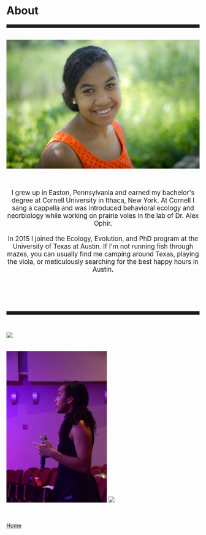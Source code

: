 <body>
		
<div class="container">
<div class="blurb">
<h1>About</h1>
<hr style="height:9px;color:#84949B"><br>

	
<img src="/images/Kelly1.jpg">
<br><br><br>

<p style="text-align:center;font-size:120%">I grew up in Easton, Pennsylvania and earned my bachelor's degree at Cornell University in Ithaca, New York. At Cornell I sang a cappella and was introduced behavioral ecology and neorbiology while working on prairie voles in the lab of Dr. Alex Ophir. <br><br> In 2015 I joined the Ecology, Evolution, and PhD program at the University of Texas at Austin. If I'm not running fish through mazes, you can usually find me camping around Texas, playing the viola, or meticulously searching for the best happy hours in Austin.</p>

<br><br><br><br>
<hr style="height:9px;color:#84949B"><br>

<img src="/images/Bigbend1.JPG"><br><br>

<p float="left">
<img src="/images/aftereight1.jpg" height="395" />
<img src="/images/Jack1.JPG" height="395" />
</p>

	
<br><br><a href="../">Home</a>
